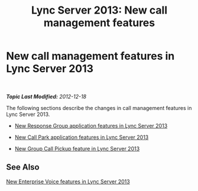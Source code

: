 ﻿---
title: 'Lync Server 2013: New call management features'
TOCTitle: New call management features
ms:assetid: 99246e87-daba-4bf0-9e2c-763dffa56b58
ms:mtpsurl: https://technet.microsoft.com/en-us/library/Gg398789(v=OCS.15)
ms:contentKeyID: 48184880
ms.date: 07/23/2014
mtps_version: v=OCS.15
---

<div data-xmlns="http://www.w3.org/1999/xhtml">

<div class="topic" data-xmlns="http://www.w3.org/1999/xhtml" data-msxsl="urn:schemas-microsoft-com:xslt" data-cs="http://msdn.microsoft.com/en-us/">

<div data-asp="http://msdn2.microsoft.com/asp">

# New call management features in Lync Server 2013

</div>

<div id="mainSection">

<div id="mainBody">

<span> </span>

_**Topic Last Modified:** 2012-12-18_

The following sections describe the changes in call management features in Lync Server 2013.

  - [New Response Group application features in Lync Server 2013](lync-server-2013-new-response-group-application-features.md)

  - [New Call Park application features in Lync Server 2013](lync-server-2013-new-call-park-application-features.md)

  - [New Group Call Pickup feature in Lync Server 2013](lync-server-2013-new-group-call-pickup-feature.md)

<div>

## See Also


[New Enterprise Voice features in Lync Server 2013](lync-server-2013-new-enterprise-voice-features.md)  
  

</div>

</div>

<span> </span>

</div>

</div>

</div>

